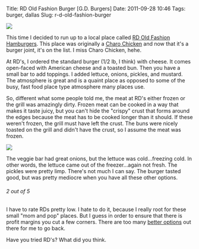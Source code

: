 Title: RD Old Fashion Burger [G.D. Burgers]
Date: 2011-09-28 10:46
Tags: burger, dallas
Slug: r-d-old-fashion-burger

[![](http://blog.traeblain.com/wp-content/uploads/IMAG0146-500x299.jpg)](http://blog.traeblain.com/wp-content/uploads/IMAG0146.jpg) 

This time I decided to run up to a local place called [RD Old Fashion Hamburgers](http://www.yelp.com/biz/rds-old-fashion-hamburgers-plano). This place was originally a [Charo Chicken](http://www.charochicken.com/) and now that it's a burger joint, it's on the list. I miss Charo Chicken, hehe. 

At RD's, I ordered the standard burger (1/2 lb, I think) with cheese. It comes open-faced with American cheese and a toasted bun. Then you have a small bar to add toppings. I added lettuce, onions, pickles, and mustard. The atmosphere is great and is a quaint place as opposed to some of the busy, fast food place type atmosphere many places use. 

So, different what some people told me, the meat at RD's either frozen or the grill was amazingly dirty. Frozen meat can be cooked in a way that makes it taste juicy, but you can't hide the "crispy" crust that forms around the edges because the meat has to be cooked longer than it should. If these weren't frozen, the grill must have left the crust. The buns were nicely toasted on the grill and didn't have the crust, so I assume the meat was frozen. 

[![](http://blog.traeblain.com/wp-content/uploads/IMAG0147-500x299.jpg)](http://blog.traeblain.com/wp-content/uploads/IMAG0147.jpg) 

The veggie bar had great onions, but the lettuce was cold...freezing cold. In other words, the lettuce came out of the freezer...again not fresh. The pickles were pretty limp. There's not much I can say. The burger tasted good, but was pretty mediocre when you have all these other options. 

<h6 class='burger two' title="Rating of 2 indicates the burger is eh.... The burger is not bad, but really isn't worth a return visit. Maybe burger just arn't their game...I know, let's try a spelling contest!">2<span class='burger_of'> out of </span>5</h6>

I have to rate RDs pretty low. I hate to do it, because I really root for these small "mom and pop" places. But I guess in order to ensure that there is profit margins you cut a few corners. There are too many [better options](http://blog.traeblain.com/20110704/the-great-dallas-burger-search/) out there for me to go back. 

Have you tried RD's? What did you think. 